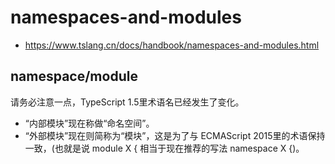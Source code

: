 # namespaces-and-modules
- https://www.tslang.cn/docs/handbook/namespaces-and-modules.html



## namespace/module
请务必注意一点，TypeScript 1.5里术语名已经发生了变化。
- “内部模块”现在称做“命名空间”。 
- “外部模块”现在则简称为“模块”，这是为了与 ECMAScript 2015里的术语保持一致，(也就是说 module X { 相当于现在推荐的写法 namespace X {)。
